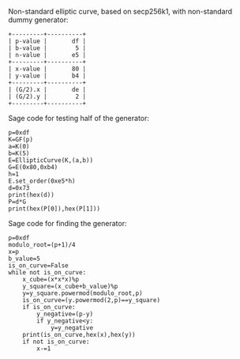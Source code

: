 Non-standard elliptic curve, based on secp256k1, with non-standard dummy generator:
```
+---------+----------+
| p-value |       df |
| b-value |        5 |
| n-value |       e5 |
+---------+----------+
| x-value |       80 |
| y-value |       b4 |
+---------+----------+
| (G/2).x |       de |
| (G/2).y |        2 |
+---------+----------+
```
Sage code for testing half of the generator:
```
p=0xdf
K=GF(p)
a=K(0)
b=K(5)
E=EllipticCurve(K,(a,b))
G=E(0x80,0xb4)
h=1
E.set_order(0xe5*h)
d=0x73
print(hex(d))
P=d*G
print(hex(P[0]),hex(P[1]))
```
Sage code for finding the generator:
```
p=0xdf
modulo_root=(p+1)/4
x=p
b_value=5
is_on_curve=False
while not is_on_curve:
    x_cube=(x*x*x)%p
    y_square=(x_cube+b_value)%p
    y=y_square.powermod(modulo_root,p)
    is_on_curve=(y.powermod(2,p)==y_square)
    if is_on_curve:
        y_negative=(p-y)
        if y_negative<y:
            y=y_negative
    print(is_on_curve,hex(x),hex(y))
    if not is_on_curve:
        x-=1
```
